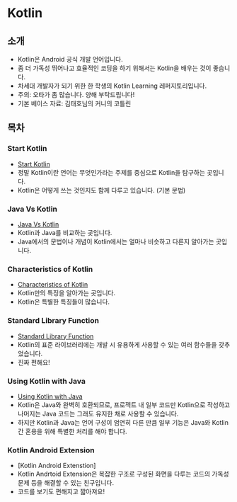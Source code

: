 # Kotlin
## 소개
* Kotlin은 Android 공식 개발 언어입니다.
* 좀 더 가독성 뛰어나고 효율적인 코딩을 하기 위해서는 Kotlin을 배우는 것이 좋습니다.
* 차세대 개발자가 되기 위한 한 학생의 Kotlin Learning 레퍼지토리입니다.
* 주의: 오타가 좀 많습니다. 양해 부탁드립니다!
* 기본 베이스 자료: 김태호님의 커니의 코틀린
## 목차
### Start Kotlin
* [Start Kotlin]
* 정말 Kotlin이란 언어는 무엇인가라는 주제를 중심으로 Kotlin을 탐구하는 곳입니다.
* Kotlin은 어떻게 쓰는 것인지도 함께 다루고 있습니다.
(기본 문법)

### Java Vs Kotlin
* [Java Vs Kotlin]
* Kotlin과 Java를 비교하는 곳입니다.
* Java에서의 문법이나 개념이 Kotlin에서는 얼마나 비슷하고 다른지 알아가는 곳입니다.

### Characteristics of Kotlin
* [Characteristics of Kotlin]
* Kotlin만의 특징을 알아가는 곳입니다.
* Kotlin은 특별한 특징들이 많습니다.

### Standard Library Function
* [Standard Library Function]
* Kotlin의 표준 라이브러리에는 개발 시 유용하게 사용할 수 있는 여러 함수들을 갖추었습니다.
* 진짜 편해요!

### Using Kotlin with Java
* [Using Kotlin with Java]
* Kotlin은 Java와 완벽히 호환되므로, 프로젝트 내 일부 코드만 Kotlin으로 작성하고 나머지는 Java 코드는 그래도 유지한 채로 사용할 수 있습니다.
* 하지만 Kotlin과 Java는 언어 구성이 엄연히 다른 만큼 일부 기능은 Java와 Kotlin 간 혼용을 위해 특별한 처리를 해야 합니다.

### Kotlin Android Extension
* [Kotlin Android Extenstion]
* Kotlin Andrtoid Extension은 복잡한 구조로 구성된 화면을 다루는 코드의 가독성 문제 등을 해결할 수 있는 친구입니다.
* 코드를 보기도 편해지고 짧아져요!

[Start Kotlin]:https://github.com/jinusong/Kotlin/tree/master/Start%20Kotlin

[Java Vs Kotlin]:https://github.com/jinusong/Kotlin/tree/master/Java%20Vs%20Kotlin

[ Characteristics of Kotlin ]:https://github.com/jinusong/Kotlin/tree/master/Kotlin's%20Characteristics%20

[Standard Library Function]:https://github.com/jinusong/Kotlin/tree/master/Standard%20Library%20of%20Kotlin

[Using Kotlin with Java]:https://github.com/jinusong/Kotlin/tree/master/Using%20Kotlin%20with%20Java